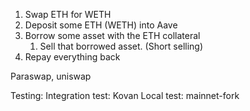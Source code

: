 1. Swap ETH for WETH
2. Deposit some ETH (WETH) into Aave
3. Borrow some asset with the ETH collateral
    1. Sell that borrowed asset. (Short selling)
4. Repay everything back

Paraswap, uniswap

Testing:
Integration test: Kovan
Local test: mainnet-fork